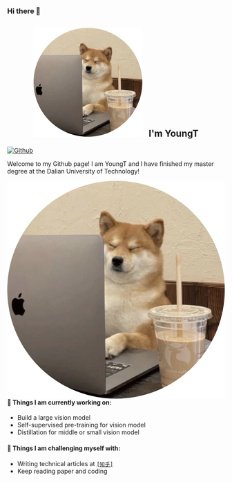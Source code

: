 ### Hi there 👋 
## <div align=center> <img width="50%" src=https://github.com/youngtboy/youngtboy/blob/main/assets/avatar.png> &nbsp; I'm YoungT</div>
[![Github](https://img.shields.io/badge/-Github-000?style=flat&logo=Github&logoColor=white)](https://github.com/youngtboy)

Welcome to my Github page! I am YoungT and I have finished my master degree at the Dalian University of Technology!  

<img align="right" alt="img" src="https://github.com/youngtboy/youngtboy/blob/main/assets/avatar.png"/>

#### 🌱 Things I am currently working on: 
- Build a large vision model
- Self-supervised pre-training for vision model
- Distillation for middle or small vision model

#### :muscle: Things I am challenging myself with:
- Writing technical articles at [`[知乎]`](https://www.zhihu.com/people/young-75-23)
- Keep reading paper and coding